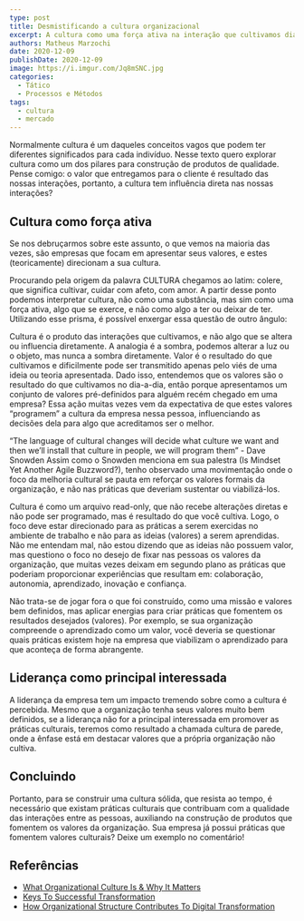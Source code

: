 ```yaml
---
type: post
title: Desmistificando a cultura organizacional
excerpt: A cultura como uma força ativa na interação que cultivamos diariamente
authors: Matheus Marzochi
date: 2020-12-09
publishDate: 2020-12-09
image: https://i.imgur.com/Jq8mSNC.jpg
categories:
  - Tático
  - Processos e Métodos
tags:
  - cultura
  - mercado
---
```


Normalmente cultura é um daqueles conceitos vagos que podem ter diferentes significados para cada indivíduo. Nesse texto quero explorar cultura como um dos pilares para construção de produtos de qualidade. Pense comigo: o valor que entregamos para o cliente é resultado das nossas interações, portanto, a cultura tem influência direta nas nossas interações?

## Cultura como força ativa

Se nos debruçarmos sobre este assunto, o que vemos na maioria das vezes, são empresas que focam em apresentar seus valores, e estes (teoricamente) direcionam a sua cultura. 

Procurando pela origem da palavra CULTURA chegamos ao latim: colere, que significa cultivar, cuidar com afeto, com amor. A partir desse ponto podemos interpretar cultura, não como uma substância, mas sim como uma força ativa, algo que se exerce, e não como algo a ter ou deixar de ter. Utilizando esse prisma, é possível enxergar essa questão de outro ângulo:

Cultura é o produto das interações que cultivamos, e não algo que se altera ou influencia diretamente. A analogia é a sombra, podemos alterar a luz ou o objeto, mas nunca a sombra diretamente.
Valor é o resultado do que cultivamos e dificilmente pode ser transmitido apenas pelo viés de uma ideia ou teoria apresentada.
Dado isso, entendemos que os valores são o resultado do que cultivamos no dia-a-dia, então porque apresentamos um conjunto de valores pré-definidos para alguém recém chegado em uma empresa? Essa ação muitas vezes vem da expectativa de que estes valores “programem” a cultura da empresa nessa pessoa, influenciando as decisões dela para algo que acreditamos ser o melhor.

“The language of cultural changes will decide what culture we want and then we’ll install that culture in people, we will program them” - Dave Snowden
Assim como o Snowden menciona em sua palestra (Is Mindset Yet Another Agile Buzzword?), tenho observado uma movimentação onde o foco da melhoria cultural se pauta em reforçar os valores formais da organização, e não nas práticas que deveriam sustentar ou viabilizá-los.

Cultura é como um arquivo read-only, que não recebe alterações diretas e não pode ser programado, mas é resultado do que você cultiva. Logo, o foco deve estar direcionado para as práticas a serem exercidas no ambiente de trabalho e não para as ideias (valores) a serem aprendidas. Não me entendam mal, não estou dizendo que as ideias não possuem valor, mas questiono o foco no desejo de fixar nas pessoas os valores da organização, que muitas vezes deixam em segundo plano as práticas que poderiam proporcionar experiências que resultam em: colaboração, autonomia, aprendizado, inovação e confiança. 

Não trata-se de jogar fora o que foi construído, como uma missão e valores bem definidos, mas aplicar energias para criar práticas que fomentem os resultados desejados (valores). Por exemplo, se sua organização compreende o aprendizado como um valor, você deveria se questionar quais práticas existem hoje na empresa que viabilizam o aprendizado para que aconteça de forma abrangente.


## Liderança como principal interessada

A liderança da empresa tem um impacto tremendo sobre como a cultura é percebida. Mesmo que a organização tenha seus valores muito bem definidos, se a liderança não for a principal interessada em promover as práticas culturais, teremos como resultado a chamada cultura de parede, onde a ênfase está em destacar valores que a própria organização não cultiva.


## Concluindo

Portanto, para se construir uma cultura sólida, que resista ao tempo, é necessário que existam práticas culturais que contribuam com a qualidade das interações entre as pessoas, auxiliando na construção de produtos que fomentem os valores da organização. Sua empresa já possui práticas que fomentem valores culturais? Deixe um exemplo no comentário!

## Referências
- [What Organizational Culture Is & Why It Matters](https://blog.hubspot.com/marketing/organizational-culture)
- [Keys To Successful Transformation](https://svpg.com/keys-to-successful-transformation/)
- [How Organizational Structure Contributes To Digital Transformation](https://www.forbes.com/sites/forbestechcouncil/2019/09/19/how-organizational-structure-contributes-to-digital-transformation/?sh=5a38ed8a3091)
